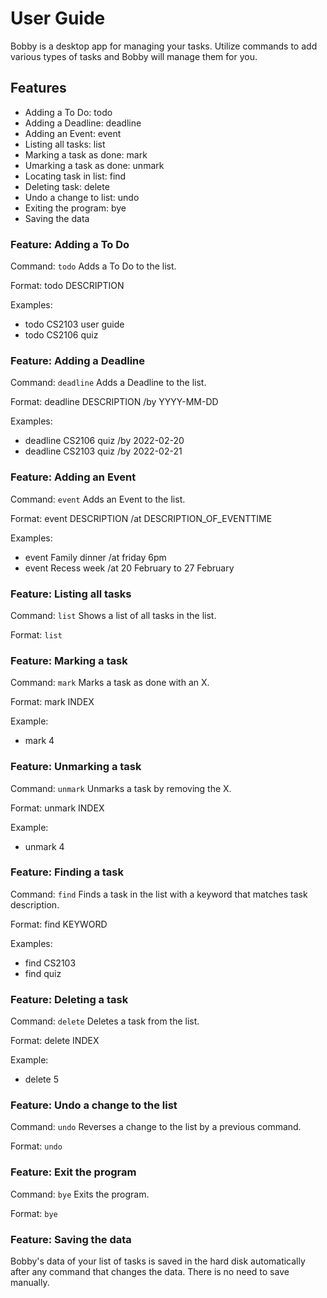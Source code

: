 # User Guide

Bobby is a desktop app for managing your tasks. Utilize commands to add various types of tasks and Bobby will manage them for you.

## Features 
* Adding a To Do: todo
* Adding a Deadline: deadline
* Adding an Event: event
* Listing all tasks: list
* Marking a task as done: mark
* Umarking a task as done: unmark
* Locating task in list: find
* Deleting task: delete
* Undo a change to list: undo
* Exiting the program: bye
* Saving the data


### Feature: Adding a To Do

Command: `todo`
Adds a To Do to the list.

Format: todo DESCRIPTION

Examples:

* todo CS2103 user guide
* todo CS2106 quiz


### Feature: Adding a Deadline

Command: `deadline`
Adds a Deadline to the list.

Format: deadline DESCRIPTION /by YYYY-MM-DD

Examples:

* deadline CS2106 quiz /by 2022-02-20
* deadline CS2103 quiz /by 2022-02-21


### Feature: Adding an Event

Command: `event`
Adds an Event to the list.

Format: event DESCRIPTION /at DESCRIPTION_OF_EVENTTIME

Examples:

* event Family dinner /at friday 6pm
* event Recess week /at 20 February to 27 February


### Feature: Listing all tasks

Command: `list`
Shows a list of all tasks in the list.

Format: `list`


### Feature: Marking a task

Command: `mark`
Marks a task as done with an X.

Format: mark INDEX

Example:

* mark 4


### Feature: Unmarking a task

Command: `unmark`
Unmarks a task by removing the X.

Format: unmark INDEX

Example:

* unmark 4


### Feature: Finding a task

Command: `find`
Finds a task in the list with a keyword that matches task description.

Format: find KEYWORD

Examples:

* find CS2103
* find quiz


### Feature: Deleting a task

Command: `delete`
Deletes a task from the list.

Format: delete INDEX

Example:

* delete 5


### Feature: Undo a change to the list

Command: `undo`
Reverses a change to the list by a previous command.

Format: `undo`


### Feature: Exit the program

Command: `bye`
Exits the program.

Format: `bye`


### Feature: Saving the data

Bobby's data of your list of tasks is saved in the hard disk automatically after any command that changes the data. There is no need to save manually.